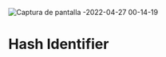 ![Captura de pantalla -2022-04-27 00-14-19](https://user-images.githubusercontent.com/103068924/165401592-90693a2f-c638-44dc-a3c5-b263720a4021.png)

# Hash Identifier

